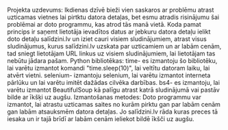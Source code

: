 Projekta uzdevums:
  Ikdienas dzīvē bieži vien saskaros ar problēmu atrast uzticamas vietnes lai pirtktu datora detaļas, bet esmu atradis risinājumu šai problēmai ar doto programmu, kas atrod tās manā vietā. Koda pamat princips ir saņemt lietotāja ievadītos datus ar jebkuru datora detaļu ielikt doto detaļu salīdzini.lv un iziet cauri visiem sludinājumiem, atrast visus sludinājumus, kurus salīdzini.lv uzskata par uzticamiem un ar labām cenām, tad sniegt lietotājam URL linkus uz visiem sludinājumiem, lai lietotājam tas nebūtu jādara pašam.
Python bibliotēkas:
  time- es izmantoju šo bibliotēku, lai varētu izmantot komandi "time.sleep(10)", lai veltītu datoram laiku, lai atvērt vietni.
  selenium- izmantoju selenium, lai varētu izmantot interneta pārlūku un lai varētu imitēt dažādas cilvēka darbības.
  bs4- es izmantoju, lai varētu izmantot BeautifulSoup kā palīgu atrast katrā sludinājumā vai pastāv bilde ar īkšķi uz augšu.
Izmantošanas metodes:
  Doto programmu var izmantot, lai atrastu uzticamas saites no kurām pirktu gan par labām cenām gan labām atsauksmēm datora detaļas. Jo salīdzini.lv rāda kuras preces tā iesaka un ir tajā brīdī ar labām cenām ieliekot bildē īkšči uz augšu.